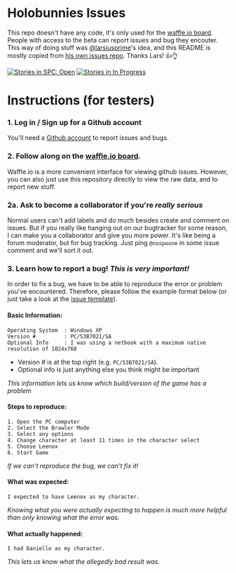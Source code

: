 # Holobunnies Issues
This repo doesn't have any code, it's only used for the [waffle.io board](https://waffle.io/nospoone/holobunnies-issues). People with access to the beta can report issues and bug they encouter. This way of doing stuff was [@larsiusprime](https://github.com/larsiusprime)'s idea, and this README is mostly copied from [his own issues repo](https://github.com/larsiusprime/tdrpg-bugs). Thanks Lars! :+1::ok_hand:

[![Stories in SPC: Open](https://badge.waffle.io/nospoone/holobunnies-issues.svg?columns=SPC:%20Open)](http://waffle.io/nospoone/holobunnies-issues)
[![Stories in In Progress](https://badge.waffle.io/nospoone/holobunnies-issues.svg?columns=In%20Progress)](http://waffle.io/nospoone/holobunnies-issues)

# Instructions (for testers)

### 1. Log in / Sign up for a Github account
You'll need a [Github account](https://github.com/join) to report issues and bugs.

### 2. Follow along on the [waffle.io board](https://waffle.io/nospoone/holobunnies-issues).
Waffle.io is a more convenient interface for viewing github issues. However, you can also just use this repository directly to view the raw data, and to report new stuff.

### 2a. Ask to become a collaborator if you're _really serious_
Normal users can't add labels and do much besides create and comment on issues. But if you really like hanging out on our bugtracker for some reason, I can make you a collaborator and give you more power. It's like being a forum moderator, but for bug tracking. Just ping `@nospoone` in some issue comment and we'll sort it out.

### 3. Learn how to report a bug! *This is very important!*

In order to fix a bug, we have to be able to reproduce the error or problem you've encountered. Therefore, please follow the example format below (or just take a look at the [issue template](https://github.com/nospoone/holobunnies-issues/blob/master/.github/ISSUE_TEMPLATE.md)).

#### Basic Information:
```
Operating System  : Windows XP
Version #         : PC/53B7021/SA
Optional Info     : I was using a netbook with a maximum native resolution of 1024x768
```

- Version # is at the top right (e.g. `PC/53B7021/SA`).
- Optional info is just anything else you think might be important

*This information lets us know which build/version of the game has a problem*

#### Steps to reproduce:
```
1. Open the PC computer
2. Select the Brawler Mode
3. Select any options
4. Change character at least 11 times in the character select
5. Choose Leenox
6. Start Game
```

*If we can't reproduce the bug, we can't fix it!*

#### What was expected:
```
I expected to have Leenox as my character.
```

*Knowing what you were actually expecting to happen is much more helpful than only knowing what the error was.*

#### What actually happened:
```
I had Danielle as my character.
```

*This lets us know what the allegedly bad result was.*

